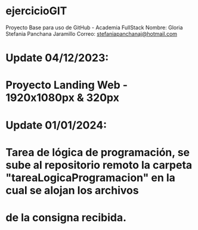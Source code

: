 # ejercicioGIT
Proyecto Base para uso de GitHub - Academia FullStack
Nombre: Gloria Stefania Panchana Jaramillo
Correo: stefaniapanchanaj@hotmail.com

# Update 04/12/2023:
# Proyecto Landing Web - 1920x1080px & 320px


# Update 01/01/2024:
# Tarea de lógica de programación, se sube al repositorio remoto la carpeta "tareaLogicaProgramacion" en la cual se alojan los archivos
# de la consigna recibida.